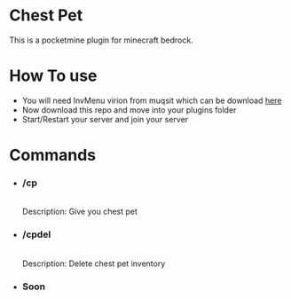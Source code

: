 
<div id="first">
<h1>Chest Pet</h1>

<p>This is a pocketmine plugin for minecraft bedrock.</p>

# How To use

<ul>
<li>You will need InvMenu virion from muqsit which can be download <a href="https://poggit.pmmp.io/r/111485/InvMenu_dev-153.phar">here</a></li>
<li>Now download this repo and move into your plugins folder </li>

<li>Start/Restart your server and join your server</li>

</ul>

# Commands

<ul>
<li><h3> /cp</h3><br />Description: Give you chest pet<br /></li>
<li><h3> /cpdel</h3> <br /> Description: Delete chest pet inventory</li>
<li> <h3>Soon</h3> </li>
</ul>

</div>